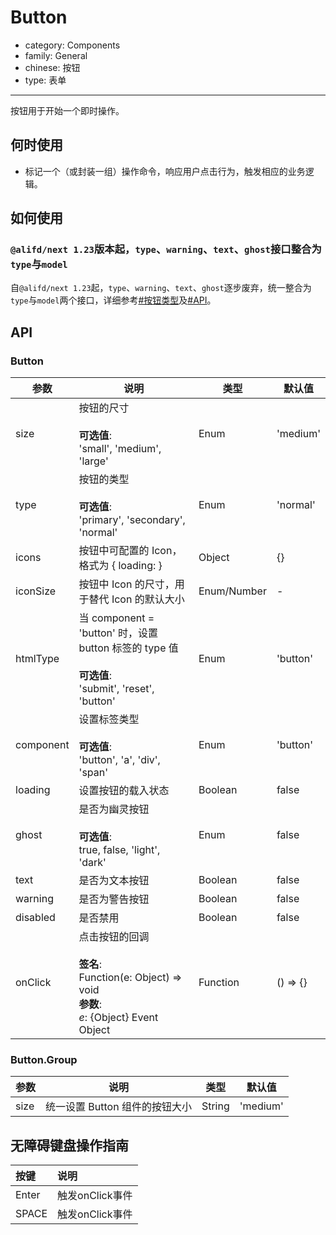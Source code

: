 # Button

-   category: Components
-   family: General
-   chinese: 按钮
-   type: 表单

---

按钮用于开始一个即时操作。

## 何时使用

-   标记一个（或封装一组）操作命令，响应用户点击行为，触发相应的业务逻辑。

## 如何使用

### `@alifd/next 1.23`版本起，`type`、`warning`、`text`、`ghost`接口整合为`type`与`model`

自`@alifd/next 1.23`起，`type`、`warning`、`text`、`ghost`逐步废弃，统一整合为`type`与`model`两个接口，详细参考[#按钮类型](#type-container)及[#API](#API)。

## API

### Button

| 参数        | 说明                                                                                             | 类型          | 默认值      |
| --------- | ---------------------------------------------------------------------------------------------- | ----------- | -------- |
| size      | 按钮的尺寸<br><br>**可选值**:<br>'small', 'medium', 'large'                                            | Enum        | 'medium' |
| type      | 按钮的类型<br><br>**可选值**:<br>'primary', 'secondary', 'normal'                                      | Enum        | 'normal' |
| icons     | 按钮中可配置的 Icon，格式为 { loading: <Icon type="loading" /> }                                          | Object      | {}       |
| iconSize  | 按钮中 Icon 的尺寸，用于替代 Icon 的默认大小                                                                   | Enum/Number | -        |
| htmlType  | 当 component = 'button' 时，设置 button 标签的 type 值<br><br>**可选值**:<br>'submit', 'reset', 'button'   | Enum        | 'button' |
| component | 设置标签类型<br><br>**可选值**:<br>'button', 'a', 'div', 'span'                                         | Enum        | 'button' |
| loading   | 设置按钮的载入状态                                                                                      | Boolean     | false    |
| ghost     | 是否为幽灵按钮<br><br>**可选值**:<br>true, false, 'light', 'dark'                                        | Enum        | false    |
| text      | 是否为文本按钮                                                                                        | Boolean     | false    |
| warning   | 是否为警告按钮                                                                                        | Boolean     | false    |
| disabled  | 是否禁用                                                                                           | Boolean     | false    |
| onClick   | 点击按钮的回调<br><br>**签名**:<br>Function(e: Object) => void<br>**参数**:<br>_e_: {Object} Event Object | Function    | () => {} |

### Button.Group

| 参数   | 说明                  | 类型     | 默认值      |
| ---- | ------------------- | ------ | -------- |
| size | 统一设置 Button 组件的按钮大小 | String | 'medium' |

## 无障碍键盘操作指南

| 按键    | 说明          |
| :---- | :---------- |
| Enter | 触发onClick事件 |
| SPACE | 触发onClick事件 |